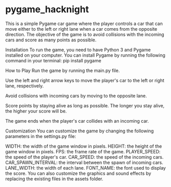 # pygame_hacknight
This is a simple Pygame car game where the player controls a car that can move either to the left or right lane when a car comes from the opposite direction. The objective of the game is to avoid collisions with the incoming cars and score as many points as possible.

Installation
To run the game, you need to have Python 3 and Pygame installed on your computer. You can install Pygame by running the following command in your terminal:
pip install pygame

How to Play
Run the game by running the main.py file.

Use the left and right arrow keys to move the player's car to the left or right lane, respectively.

Avoid collisions with incoming cars by moving to the opposite lane.

Score points by staying alive as long as possible. The longer you stay alive, the higher your score will be.

The game ends when the player's car collides with an incoming car.

Customization
You can customize the game by changing the following parameters in the settings.py file:

WIDTH: the width of the game window in pixels.
HEIGHT: the height of the game window in pixels.
FPS: the frame rate of the game.
PLAYER_SPEED: the speed of the player's car.
CAR_SPEED: the speed of the incoming cars.
CAR_SPAWN_INTERVAL: the interval between the spawn of incoming cars.
LANE_WIDTH: the width of each lane.
FONT_NAME: the font used to display the score.
You can also customize the graphics and sound effects by replacing the existing files in the assets folder.
